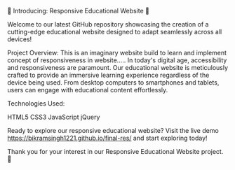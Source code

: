 🌟 Introducing: Responsive Educational Website 🌟

Welcome to our latest GitHub repository showcasing the creation of a cutting-edge educational website designed to adapt seamlessly across all devices!

Project Overview:
This is an imaginary website build to learn and implement concept of responsiveness in website.....
In today's digital age, accessibility and responsiveness are paramount. Our educational website is meticulously crafted to provide an immersive learning experience regardless of the device being used. From desktop computers to smartphones and tablets, users can engage with educational content effortlessly.

Technologies Used:

HTML5
CSS3
JavaScript
jQuery

Ready to explore our responsive educational website? Visit the live demo https://bikramsingh1221.github.io/final-res/ and start exploring today!


Thank you for your interest in our Responsive Educational Website project. 🚀
